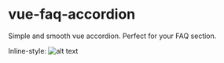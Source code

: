 # vue-faq-accordion
Simple and smooth vue accordion. Perfect for your FAQ section.

Inline-style: 
![alt text](https://github.com/gerasimvol/vue-faq-accordion/blob/master/demo.gif "Logo Title Text 1")
